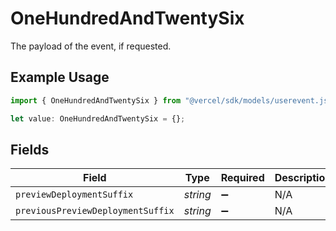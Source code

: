 # OneHundredAndTwentySix

The payload of the event, if requested.

## Example Usage

```typescript
import { OneHundredAndTwentySix } from "@vercel/sdk/models/userevent.js";

let value: OneHundredAndTwentySix = {};
```

## Fields

| Field                             | Type                              | Required                          | Description                       |
| --------------------------------- | --------------------------------- | --------------------------------- | --------------------------------- |
| `previewDeploymentSuffix`         | *string*                          | :heavy_minus_sign:                | N/A                               |
| `previousPreviewDeploymentSuffix` | *string*                          | :heavy_minus_sign:                | N/A                               |